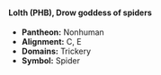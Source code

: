 #### Lolth (PHB), Drow goddess of spiders
- **Pantheon:** Nonhuman
- **Alignment:** C, E
- **Domains:** Trickery
- **Symbol:** Spider